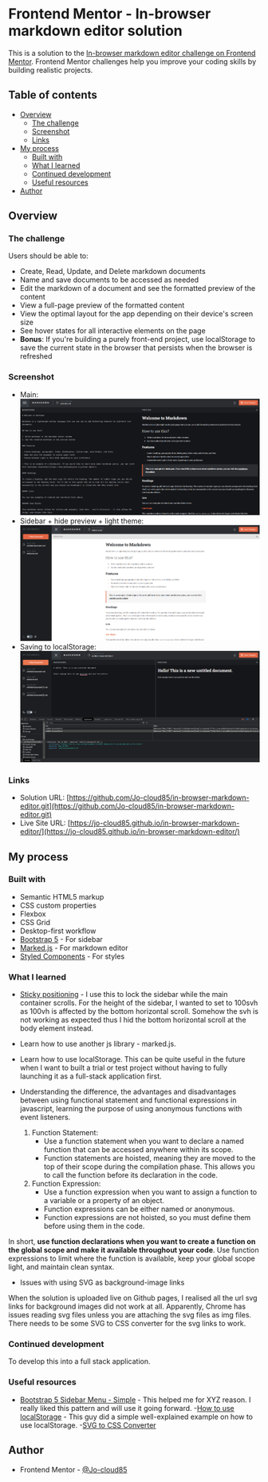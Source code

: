 # Frontend Mentor - In-browser markdown editor solution

This is a solution to the [In-browser markdown editor challenge on Frontend Mentor](https://www.frontendmentor.io/challenges/inbrowser-markdown-editor-r16TrrQX9). Frontend Mentor challenges help you improve your coding skills by building realistic projects. 

## Table of contents

- [Overview](#overview)
  - [The challenge](#the-challenge)
  - [Screenshot](#screenshot)
  - [Links](#links)
- [My process](#my-process)
  - [Built with](#built-with)
  - [What I learned](#what-i-learned)
  - [Continued development](#continued-development)
  - [Useful resources](#useful-resources)
- [Author](#author)


## Overview

### The challenge

Users should be able to:

- Create, Read, Update, and Delete markdown documents 
- Name and save documents to be accessed as needed
- Edit the markdown of a document and see the formatted preview of the content
- View a full-page preview of the formatted content
- View the optimal layout for the app depending on their device's screen size
- See hover states for all interactive elements on the page
- **Bonus**: If you're building a purely front-end project, use localStorage to save the current state in the browser that persists when the browser is refreshed

### Screenshot

- Main: ![./public/screenshots/main.png](/public/screenshots/main.png)
- Sidebar + hide preview + light theme: ![./public/screenshots/sidebar%20%2B%20hide_markdown.png](./public/screenshots/sidebar%20%2B%20hide_markdown.png)
- Saving to localStorage: ![./public/screenshots/saving_to_localStorage.png](./public/screenshots/saving_to_localStorage.png) 

### Links

- Solution URL: [https://github.com/Jo-cloud85/in-browser-markdown-editor.git](https://github.com/Jo-cloud85/in-browser-markdown-editor.git)
- Live Site URL: [https://jo-cloud85.github.io/in-browser-markdown-editor/](https://jo-cloud85.github.io/in-browser-markdown-editor/)


## My process

### Built with

- Semantic HTML5 markup
- CSS custom properties
- Flexbox
- CSS Grid
- Desktop-first workflow
- [Bootstrap 5](https://getbootstrap.com/docs/5.3/getting-started/introduction/) - For sidebar
- [Marked.js](https://marked.js.org/using_advanced) - For markdown editor
- [Styled Components](https://styled-components.com/) - For styles

### What I learned

- [Sticky positioning](https://developer.mozilla.org/en-US/docs/Web/CSS/position#sticky_positioning) - I use this to lock the sidebar while the main container scrolls. For the height of the sidebar, I wanted to set to 100svh as 100vh is affected by the bottom horizontal scroll. Somehow the svh is not working as expected thus I hid the bottom horizontal scroll at the body element instead.

- Learn how to use another js library - marked.js.

- Learn how to use localStorage. This can be quite useful in the future when I want to built a trial or test project without having to fully launching it as a full-stack application first.

- Understanding the difference, the advantages and disadvantages between using functional statement and functional expressions in javascript, learning the purpose of using anonymous functions with event listeners. 
  1. Function Statement:
      - Use a function statement when you want to declare a named function that can be accessed anywhere within its scope.
      - Function statements are hoisted, meaning they are moved to the top of their scope during the compilation phase. This allows you to call the function before its declaration in the code.
  2. Function Expression:
      - Use a function expression when you want to assign a function to a variable or a property of an object.
      - Function expressions can be either named or anonymous.
      - Function expressions are not hoisted, so you must define them before using them in the code.

In short, **use function declarations when you want to create a function on the global scope and make it available throughout your code**. Use function expressions to limit where the function is available, keep your global scope light, and maintain clean syntax.

- Issues with using SVG as background-image links

When the solution is uploaded live on Github pages, I realised all the url svg links for background images did not work at all. Apparently, Chrome has issues reading svg files unless you are attaching the svg files as img files. There needs to be some SVG to CSS converter for the svg links to work.

### Continued development

To develop this into a full stack application.

### Useful resources

- [Bootstrap 5 Sidebar Menu - Simple](https://www.codeply.com/p/LXYndDByBf) - This helped me for XYZ reason. I really liked this pattern and will use it going forward.
-[How to use localStorage](https://www.section.io/engineering-education/how-to-use-localstorage-with-javascript/) - This guy did a simple well-explained example on how to use localStorage.
-[SVG to CSS Converter](https://www.svgbackgrounds.com/tools/svg-to-css/)


## Author

- Frontend Mentor - [@Jo-cloud85](https://www.frontendmentor.io/profile/Jo-cloud85)

